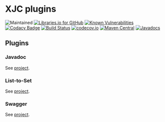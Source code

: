 # XJC plugins

![Maintained](https://img.shields.io/badge/maintained%3F-yes-brightgreen.svg?style=flat)
[![Libraries.io for GitHub](https://img.shields.io/librariesio/github/pinguet62/xjc-plugins.svg)](https://libraries.io/github/pinguet62/xjc-plugins)
[![Known Vulnerabilities](https://snyk.io/test/github/pinguet62/xjc-plugins/badge.svg)](https://snyk.io/test/github/pinguet62/xjc-plugins)
[![Codacy Badge](https://api.codacy.com/project/badge/Grade/ac78135aeec8453083f32eb85338be74)](https://www.codacy.com/app/pinguet62/xjc-plugins?utm_source=github.com&amp;utm_medium=referral&amp;utm_content=pinguet62/xjc-plugins&amp;utm_campaign=Badge_Grade)
[![Build Status](https://travis-ci.org/pinguet62/xjc-plugins.svg?branch=master)](https://travis-ci.org/pinguet62/xjc-plugins)
[![codecov.io](https://codecov.io/github/pinguet62/xjc-plugins/coverage.svg?branch=master)](https://codecov.io/github/pinguet62/xjc-plugins?branch=master)
[![Maven Central](https://maven-badges.herokuapp.com/maven-central/fr.pinguet62.xjc/xjc-plugins/badge.svg)](https://maven-badges.herokuapp.com/maven-central/fr.pinguet62.xjc/xjc-plugins)
[![Javadocs](https://www.javadoc.io/badge/fr.pinguet62.xjc/xjc-plugins.svg)](https://www.javadoc.io/doc/fr.pinguet62.xjc/xjc-plugins)

## Plugins

### Javadoc

See [project](./xjc-javadoc-plugin/README.md).

### List-to-Set

See [project](./xjc-listtoset-plugin/README.md).

### Swagger

See [project](./xjc-swagger-plugin/README.md).
